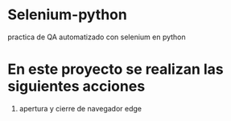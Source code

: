# Selenium-python
practica de QA automatizado con selenium en python

# En este proyecto  se realizan las siguientes acciones

1) apertura y cierre de navegador edge
